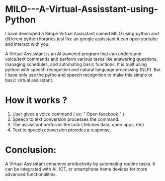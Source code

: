 # MILO---A-Virtual-Assisstant-using-Python
I have developed a Simpe  Virtual Assisstant named MILO using python and different python libraries just like an google assisstant it can open youtube and interact with you.

A Virtual Assisstant is an AI powered program that can understand voice/text commands and perform various tasks like answering questions, managing schedules, and automating basic functions. It is built using python with speech recognition and natural language processing (NLP). But I have only use the pytho and speech recognition to make this simple or basic virtual assisstant.

# How it works ? 
1. User gives a voice command  ( ex: " Open facebook " )
2. Speech to text conversion processes the command.
3. The assisstant performs the task ( fetches data, open apps, etc)
4. Text to speech conversion provides a response.

# Conclusion:
A Virtual Assisstant enhances productivity by automating routine tasks. It can be integrated with AI, IOT, or smartphone home devices for more advanced functionalities.
